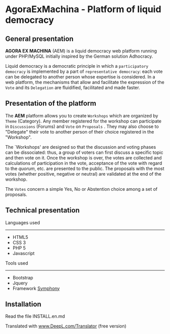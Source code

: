 AgoraExMachina - Platform of liquid democracy
==========================================================

General presentation
------------------------
**AGORA EX MACHINA** (AEM) is a liquid democracy web platform running under PHP/MySQL initially inspired by the German solution Adhocracy.

Liquid democracy is a democratic principle in which a `participatory democracy` is implemented by a part of `representative democracy`: each vote can be delegated to another person whose expertise is considered. In a web platform, the mechanisms that allow and facilitate the expression of the `Vote` and its `Delegation` are fluidified, facilitated and made faster.

Presentation of the platform
-----------------------------
The **AEM** platform allows you to create `Workshops` which are organized by `Theme` (Category). Any member registered for the workshop can participate in `Discussions` (Forums) and `Vote` on `Proposals` . They may also choose to "Delegate" their vote to another person of their choice registered in the "Workshop". 

The `Workshops' are designed so that the discussion and voting phases can be dissociated: thus, a group of voters can first discuss a specific topic and then vote on it. Once the workshop is over, the votes are collected and calculations of participation in the vote, acceptance of the vote with regard to the *quorum*, etc. are presented to the public. The proposals with the most votes (whether positive, negative or neutral) are validated at the end of the workshop.

The `Votes` concern a simple Yes, No or Abstention choice among a set of proposals.

Technical presentation
---------------------------

Languages used
*********************
* HTML5
* CSS 3
* PHP 5
* Javascript


Tools used
*********************
* Bootstrap
* Jquery
* Framework [Symphony](https://symfony.com/ "link to symphony")
 

Installation
-----------------
Read the file INSTALL.en.md

Translated with www.DeepL.com/Translator (free version)